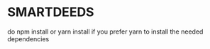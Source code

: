 # SMARTDEEDS
 
 do npm install or yarn install if you prefer yarn to install the needed dependencies 
